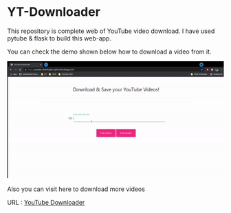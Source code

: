 # YT-Downloader
This repository is complete web of YouTube video download. I have used pytube & flask to build this web-app. 

You can check the demo shown below how to download a video from it.

![gif](https://github.com/senhorinfinito/YT-Downloader/blob/main/sample_video/sample_gif.gif)

Also you can visit here to download more videos

URL : [YouTube Downloader](https://youtube-downloader-python.herokuapp.com/)
